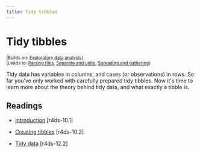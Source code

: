 ```yaml
---
title: Tidy tibbles
---
```


<!-- Generated automatically from tidy-tibbles.yml. Do not edit by hand -->

# Tidy tibbles
<small>(Builds on: [Exploratory data analysis](eda.md))</small>  
<small>(Leads to: [Parsing files](parse-file.md), [Separate and unite](separate-unite.md), [Spreading and gathering](spread-gather.md))</small>

Tidy data has variables in columns, and cases (or observations) in rows.
So far you've only worked with carefully prepared tidy tibbles. Now it's time
to learn more about the theory behind tidy data, and what exactly a tibble
is.

## Readings

  * [Introduction](http://r4ds.had.co.nz/tibbles.html#introduction-4) [r4ds-10.1]

  * [Creating tibbles](http://r4ds.had.co.nz/tibbles.html#tibbles) [r4ds-10.2]

  * [Tidy data](http://r4ds.had.co.nz/tidy-data.html#tidy-data-1) [r4ds-12.2]



